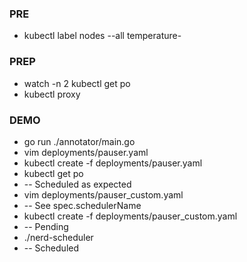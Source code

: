 ### PRE

* kubectl label nodes --all temperature-

### PREP

* watch -n 2 kubectl get po
* kubectl proxy

### DEMO

* go run ./annotator/main.go
* vim deployments/pauser.yaml
* kubectl create -f deployments/pauser.yaml
* kubectl get po
* -- Scheduled as expected
* vim deployments/pauser_custom.yaml
* -- See spec.schedulerName
* kubectl create -f deployments/pauser_custom.yaml
* -- Pending
* ./nerd-scheduler
* -- Scheduled
